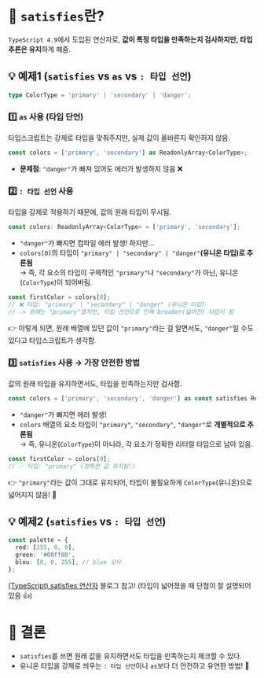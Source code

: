 # 🤔 `satisfies`란?

`TypeScript 4.9`에서 도입된 연산자로, **값이 특정 타입을 만족하는지 검사하지만, 타입 추론은 유지**하게 해줌.

## 💡 예제1 (`satisfies` vs `as` vs `: 타입 선언`)

```ts
type ColorType = 'primary' | 'secondary' | 'danger';
```

### 1️⃣ `as` 사용 (타입 단언)

타입스크립트는 강제로 타입을 맞춰주지만, 실제 값이 올바른지 확인하지 않음.

```ts
const colors = ['primary', 'secondary'] as ReadonlyArray<ColorType>;
```

- **문제점**: `"danger"`가 빠져 있어도 에러가 발생하지 않음 ❌

### 2️⃣ `: 타입 선언` 사용

타입을 강제로 적용하기 때문에, 값의 원래 타입이 무시됨.

```ts
const colors: ReadonlyArray<ColorType> = ['primary', 'secondary'];
```

- `"danger"`가 빠지면 컴파일 에러 발생! 하지만...
- `colors[0]`의 타입이 `"primary" | "secondary" | "danger"`**(유니온 타입)로 추론됨** </br>
  → 즉, 각 요소의 타입이 구체적인 `"primary"`나 `"secondary"`가 아닌, 유니온(`ColorType`)이 되어버림.

```ts
const firstColor = colors[0];
// ❌ 타입: "primary" | "secondary" | "danger" (유니온 타입)
// -> 원래는 "primary"였지만, 타입 선언으로 인해 broader(넓어진) 타입이 됨
```

👉 이렇게 되면, 원래 배열에 있던 값이 `"primary"`라는 걸 알면서도, `"danger"`일 수도 있다고 타입스크립트가 생각함.

### 3️⃣ `satisfies` 사용 → 가장 안전한 방법

값의 원래 타입을 유지하면서도, 타입을 만족하는지만 검사함.

```ts
const colors = ['primary', 'secondary', 'danger'] as const satisfies ReadonlyArray<ColorType>;
```

- `"danger"`가 빠지면 에러 발생!
- `colors` 배열의 요소 타입이 `"primary"`, `"secondary"`, `"danger"`로 **개별적으로 추론됨** </br>
  → 즉, 유니온(`ColorType`)이 아니라, 각 요소가 정확한 리터럴 타입으로 남아 있음.

```ts
const firstColor = colors[0];
// ✅ 타입: "primary" (정확한 값 유지됨!)
```

👉 `"primary"`라는 값이 그대로 유지되어, 타입이 불필요하게 `ColorType`(유니온)으로 넓어지지 않음! 🎯

## 💡 예제2 (`satisfies` vs `: 타입 선언`)

```ts
const palette = {
  red: [255, 0, 0],
  green: '#00ff00',
  bleu: [0, 0, 255], // blue 오타
};
```

[(TypeScript) satisfies 연산자](https://www.zerocho.com/category/TypeScript/post/638c327844d418915ee64b0b) 블로그 참고! (타입이 넓어졌을 때 단점이 잘 설명되어 있음 👍)

# 🚀 결론

- `satisfies`를 쓰면 원래 값을 유지하면서도 타입을 만족하는지 체크할 수 있다. </br>
- 유니온 타입을 강제로 씌우는 `: 타입 선언`이나 `as`보다 더 안전하고 유연한 방법! 🎯
